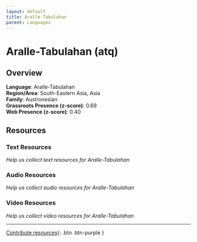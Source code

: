 ```yaml
---
layout: default
title: Aralle-Tabulahan
parent: Languages
---
```


# Aralle-Tabulahan (atq)

## Overview

**Language**: Aralle-Tabulahan  
**Region/Area**: South-Eastern Asia, Asia  
**Family**: Austronesian  
**Grassroots Presence (z-score)**: 0.69  
**Web Presence (z-score)**: 0.40  

## Resources

### Text Resources
*Help us collect text resources for Aralle-Tabulahan*

### Audio Resources
*Help us collect audio resources for Aralle-Tabulahan*

### Video Resources
*Help us collect video resources for Aralle-Tabulahan*

---

[Contribute resources](https://forms.office.com/e/1SfLJx3u1r){: .btn .btn-purple }
